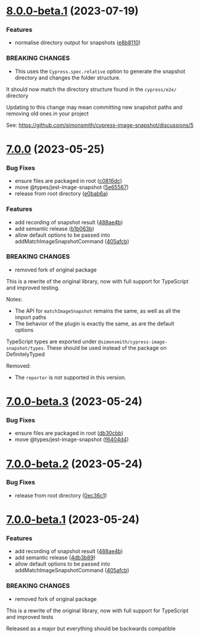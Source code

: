 # [8.0.0-beta.1](https://github.com/simonsmith/cypress-image-snapshot/compare/7.0.0...8.0.0-beta.1) (2023-07-19)


### Features

* normalise directory output for snapshots ([e8b8110](https://github.com/simonsmith/cypress-image-snapshot/commit/e8b8110b5389719da93da331b6cd5e3d08f06741))


### BREAKING CHANGES

* This uses the `Cypress.spec.relative` option to
generate the snapshot directory and changes the folder structure.

It should now match the directory structure found in the `cypress/e2e/`
directory

Updating to this change may mean committing new snapshot paths and
removing old ones in your project

See: https://github.com/simonsmith/cypress-image-snapshot/discussions/5

# [7.0.0](https://github.com/simonsmith/cypress-image-snapshot/compare/6.1.1...7.0.0) (2023-05-25)


### Bug Fixes

* ensure files are packaged in root ([c0816dc](https://github.com/simonsmith/cypress-image-snapshot/commit/c0816dc9b3c809fc31fd9b147a3499a3e4e60f2d))
* move @types/jest-image-snapshot ([5e65567](https://github.com/simonsmith/cypress-image-snapshot/commit/5e65567d2a383f65860976213ebab9a86da3ff72))
* release from root directory ([e0bab6a](https://github.com/simonsmith/cypress-image-snapshot/commit/e0bab6ac3a28d70697cfc2941559b188e6a21cad))


### Features

* add recording of snapshot result ([488ae4b](https://github.com/simonsmith/cypress-image-snapshot/commit/488ae4be65267bb3547064becb864664a24f7846))
* add semantic release ([b1b063b](https://github.com/simonsmith/cypress-image-snapshot/commit/b1b063b3c31b33b25e0fb37e87048533c82a0139))
* allow default options to be passed into addMatchImageSnapshotCommand ([405afcb](https://github.com/simonsmith/cypress-image-snapshot/commit/405afcbd202adcb2665a5239120fb7d0fa02022b))


### BREAKING CHANGES

* removed fork of original package

This is a rewrite of the original library, now with full support for
TypeScript and improved testing.

Notes:

* The API for `matchImageSnapshot` remains the same, as well as all the
  import paths
* The behavior of the plugin is exactly the same, as are the default
  options

TypeScript types are exported under `@simonsmith/cypress-image-snapshot/types`.
These should be used instead of the package on DefinitelyTyped

Removed:
* The `reporter` is not supported in this version.

# [7.0.0-beta.3](https://github.com/simonsmith/cypress-image-snapshot/compare/7.0.0-beta.2...7.0.0-beta.3) (2023-05-24)


### Bug Fixes

* ensure files are packaged in root ([db30cbb](https://github.com/simonsmith/cypress-image-snapshot/commit/db30cbb901b52a88f7959fc1565260fadf3f058e))
* move @types/jest-image-snapshot ([f6404d4](https://github.com/simonsmith/cypress-image-snapshot/commit/f6404d444875efd4e42123dd80e3784c67ec86b1))

# [7.0.0-beta.2](https://github.com/simonsmith/cypress-image-snapshot/compare/7.0.0-beta.1...7.0.0-beta.2) (2023-05-24)


### Bug Fixes

* release from root directory ([0ec36c1](https://github.com/simonsmith/cypress-image-snapshot/commit/0ec36c13bd0ff478ee013f75fc94975a255c33dd))

# [7.0.0-beta.1](https://github.com/simonsmith/cypress-image-snapshot/compare/6.1.1...7.0.0-beta.1) (2023-05-24)


### Features

* add recording of snapshot result ([488ae4b](https://github.com/simonsmith/cypress-image-snapshot/commit/488ae4be65267bb3547064becb864664a24f7846))
* add semantic release ([4db3b89](https://github.com/simonsmith/cypress-image-snapshot/commit/4db3b89690c3e726689ee98f44fa528fcba233e2))
* allow default options to be passed into addMatchImageSnapshotCommand ([405afcb](https://github.com/simonsmith/cypress-image-snapshot/commit/405afcbd202adcb2665a5239120fb7d0fa02022b))


### BREAKING CHANGES

* removed fork of original package

This is a rewrite of the original library, now with full support for
TypeScript and improved tests

Released as a major but everything should be backwards compatible
